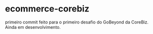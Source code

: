 # ecommerce-corebiz
primeiro commit feito para o primeiro desafio do GoBeyond da CoreBiz. Ainda em desenvolvimento.
